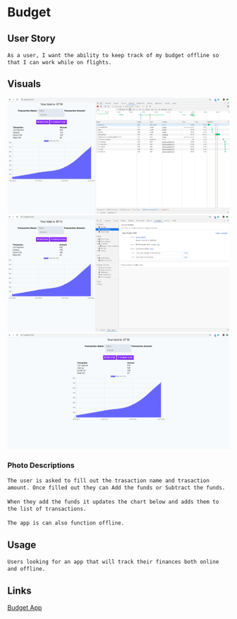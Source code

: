 # Budget


## User Story
    As a user, I want the ability to keep track of my budget offline so that I can work while on flights.

## Visuals

!["Network"](./views/first.png)  
!["Service Worker"](./views/second.png)
!["Deployed App"](./views/third.png)

	
### Photo Descriptions

    The user is asked to fill out the trasaction name and trasaction amount. Once filled out they can Add the funds or Subtract the funds.

    When they add the funds it updates the chart below and adds them to the list of transactions.

    The app is can also function offline.
    
## Usage
    Users looking for an app that will track their finances both online and offline.
   
## Links 

[Budget App](https://github.com/bsjherbert/Budget)
